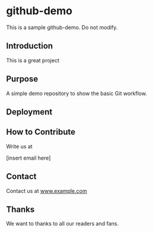 # github-demo

This is a sample github-demo. Do not modify.

## Introduction

This is a great project

## Purpose

A simple demo repository to show the basic Git workflow.

## Deployment 

## How to Contribute
Write us at 

[insert email here]

## Contact

Contact us at www.example.com

## Thanks

We want to thanks to all our readers and fans.
